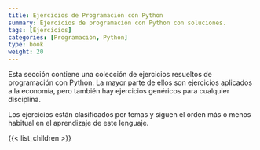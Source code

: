 ```yaml
---
title: Ejercicios de Programación con Python
summary: Ejercicios de programación con Python con soluciones.
tags: [Ejercicios]
categories: [Programación, Python]
type: book
weight: 20
---
```


Esta sección contiene una colección de ejercicios resueltos de programación con Python.
La mayor parte de ellos son ejercicios aplicados a la economía, pero también hay ejercicios genéricos para cualquier disciplina.

Los ejercicios están clasificados por temas y siguen el orden más o menos habitual en el aprendizaje de este lenguaje.

{{< list_children >}}